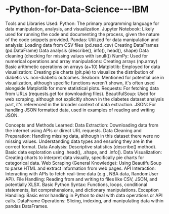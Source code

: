 # -Python-for-Data-Science---IBM

Tools and Libraries Used:
Python:
The primary programming language for data manipulation, analysis, and visualization.
Jupyter Notebook:
Likely used for running the code and documenting the process, given the nature of the code snippets provided.
Pandas:
Utilized for data manipulation and analysis:
Loading data from CSV files (pd.read_csv)
Creating DataFrames (pd.DataFrame)
Data analysis (describe(), info(), head(), shape)
Data cleaning (checking for missing values with isnull())
NumPy:
Used for numerical operations and array manipulations:
Creating arrays (np.array)
Basic arithmetic operations on arrays (a+10)
Matplotlib:
Employed for data visualization:
Creating pie charts (plt.pie) to visualize the distribution of diabetic vs. non-diabetic outcomes.
Seaborn:
Mentioned for potential use in visualization, although specific functions weren't shown, it's often used alongside Matplotlib for more statistical plots.
Requests:
For fetching data from URLs (requests.get for downloading files).
BeautifulSoup:
Used for web scraping, although not explicitly shown in the diabetes dataset analysis part, it's referenced in the broader context of data extraction.
JSON:
For handling JSON formatted data, used in examples of reading and writing JSON.

Concepts and Methods Learned:
Data Extraction:
Downloading data from the internet using APIs or direct URL requests.
Data Cleaning and Preparation:
Handling missing data, although in this dataset there were no missing values.
Understanding data types and ensuring they are in the correct format.
Data Analysis:
Descriptive statistics (describe() method).
Basic data exploration using .head(), .shape, and .info().
Data Visualization:
Creating charts to interpret data visually, specifically pie charts for categorical data.
Web Scraping (General Knowledge):
Using BeautifulSoup to parse HTML and extract information from web pages.
API Interaction:
Interacting with APIs to fetch real-time data (e.g., NBA data, RandomUser API).
File Handling:
Reading from and writing to files like CSV, JSON, and potentially XLSX.
Basic Python Syntax:
Functions, loops, conditional statements, list comprehensions, and dictionary manipulations.
Exception Handling:
Basic error handling in Python to deal with data operations or API calls.
DataFrame Operations:
Slicing, indexing, and manipulating data within pandas DataFrames.
